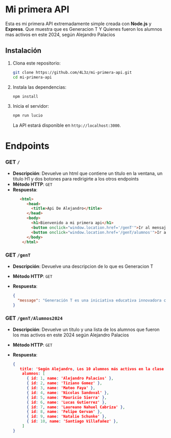 
# Mi primera API

Esta es mi primera API extremadamente simple creada con **Node.js** y **Express**. Que muestra que es Generacion T Y Quienes fueron los alumnos mas activos en este 2024, según Alejandro Palacios

## Instalación

1. Clona este repositorio:

   ```bash
   git clone https://github.com/4L3z/mi-primera-api.git
   cd mi-primera-api
   ```

2. Instala las dependencias:

   ```bash
   npm install
   ```

3. Inicia el servidor:

   ```bash
   npm run lucio
   ```

   La API estará disponible en `http://localhost:3000`.


# Endpoints

### GET `/`
- **Descripción**: Devuelve un html que contiene un titulo en la ventana, un titulo H1 y dos botones para redirigirte a los otros endpoints
- **Método HTTP**: `GET`
- **Respuesta**:
  ```html
     <html>
        <head>
          <title>Api De Alejandro</title>
        </head>
        <body>
          <h1>Bienvenido a mi primera api</h1>
          <button onclick="window.location.href='/genT'">Ir al mensaje de bienvenida</button>
          <button onclick="window.location.href='/genT/alumnos'">Ir a los alumnos</button>
        </body>
      </html>
  ```

### GET `/genT`

- **Descripción**: Devuelve una descripcion de lo que es Generacion T
- **Método HTTP**: `GET`
- **Respuesta**:

  ```json
  {
    "message": "Generación T es una iniciativa educativa innovadora creada por Streambe con impacto social, gratuita y online para abrirte las puertas al mundo Tech"
  }
  ```

### GET `/genT/Alumnos2024`

- **Descripción**: Devuelve un titulo y una lista de los alumnos que fueron los mas activos en este 2024 según Alejandro Palacios
- **Método HTTP**: `GET`
- **Respuesta**:

  ```json
  {
     title: 'Según Alejandro, Los 10 alumnos más activos en la clase son',
      alumnos: [
        { id: 1, name: 'Alejandro Palacios' },
        { id: 2, name: 'Tiziano Gomez' },
        { id: 3, name: 'Mateo Faya' },
        { id: 4, name: 'Nicolas Sandoval' },
        { id: 5, name: 'Mauricio Sierra' },
        { id: 6, name: 'Lucas Gutierrez' },
        { id: 7, name: 'Laureano Nahuel Cabriza' },
        { id: 8, name: 'Felipe Gervan' },
        { id: 9, name: 'Natalie Schunke' },
        { id: 10, name: 'Santiago Villafañez' },
      ]
  }
  ```


